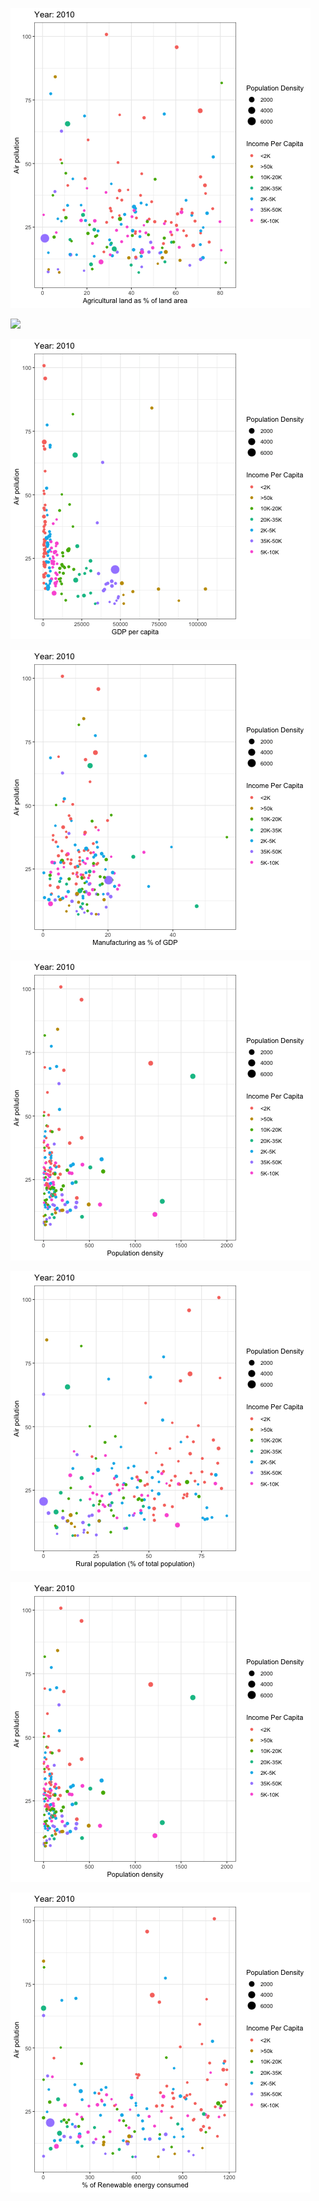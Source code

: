 ![](https://github.com/hardikgupta9/My-Projects/blob/master/agriland.gif)

![](https://github.com/hardikgupta9/My-Projects/blob/master/foreland.gif)

![](https://github.com/hardikgupta9/My-Projects/blob/master/gdppc.gif)

![](https://github.com/hardikgupta9/My-Projects/blob/master/manu.gif)

![](https://github.com/hardikgupta9/My-Projects/blob/master/popden.gif)

![](https://github.com/hardikgupta9/My-Projects/blob/master/ruralpop.gif)

![](https://github.com/hardikgupta9/My-Projects/blob/master/smoking.gif)

![](https://github.com/hardikgupta9/My-Projects/blob/master/rencons.gif)
